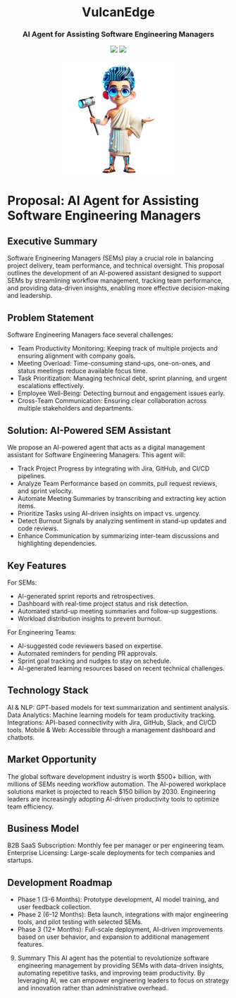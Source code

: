 <div align="center">
<h1 align="center"> VulcanEdge </h1> 
<h3>AI Agent for Assisting Software Engineering Managers</br></h3>
<img src="https://img.shields.io/badge/Progress-100%25-red"> <img src="https://img.shields.io/badge/Feedback-Welcome-green">
</br>
</br>
<kbd>
<img src="https://github.com/dimastatz/whisper-flow/blob/da8b67c6180566b987854b2fb94670fee92e6682/docs/imgs/VulcanEdge.png?raw=true" width="256px">
</kbd>
</div>


# Proposal: AI Agent for Assisting Software Engineering Managers

## Executive Summary

Software Engineering Managers (SEMs) play a crucial role in balancing project delivery, team performance, and technical oversight. This proposal outlines the development of an AI-powered assistant designed to support SEMs by streamlining workflow management, tracking team performance, and providing data-driven insights, enabling more effective decision-making and leadership.

## Problem Statement

Software Engineering Managers face several challenges:
- Team Productivity Monitoring: Keeping track of multiple projects and ensuring alignment with company goals.
- Meeting Overload: Time-consuming stand-ups, one-on-ones, and status meetings reduce available focus time.
- Task Prioritization: Managing technical debt, sprint planning, and urgent escalations effectively.
- Employee Well-Being: Detecting burnout and engagement issues early.
- Cross-Team Communication: Ensuring clear collaboration across multiple stakeholders and departments.

## Solution: AI-Powered SEM Assistant

We propose an AI-powered agent that acts as a digital management assistant for Software Engineering Managers. This agent will:
- Track Project Progress by integrating with Jira, GitHub, and CI/CD pipelines.
- Analyze Team Performance based on commits, pull request reviews, and sprint velocity.
- Automate Meeting Summaries by transcribing and extracting key action items.
- Prioritize Tasks using AI-driven insights on impact vs. urgency.
- Detect Burnout Signals by analyzing sentiment in stand-up updates and code reviews.
- Enhance Communication by summarizing inter-team discussions and highlighting dependencies.

## Key Features
For SEMs:
- AI-generated sprint reports and retrospectives.
- Dashboard with real-time project status and risk detection.
- Automated stand-up meeting summaries and follow-up suggestions.
- Workload distribution insights to prevent burnout.

For Engineering Teams:
- AI-suggested code reviewers based on expertise.
- Automated reminders for pending PR approvals.
- Sprint goal tracking and nudges to stay on schedule.
- AI-generated learning resources based on recent technical challenges.

## Technology Stack
AI & NLP: GPT-based models for text summarization and sentiment analysis.
Data Analytics: Machine learning models for team productivity tracking.
Integrations: API-based connectivity with Jira, GitHub, Slack, and CI/CD tools.
Mobile & Web: Accessible through a management dashboard and chatbots.

## Market Opportunity
The global software development industry is worth $500+ billion, with millions of SEMs needing workflow automation.
The AI-powered workplace solutions market is projected to reach $150 billion by 2030.
Engineering leaders are increasingly adopting AI-driven productivity tools to optimize team efficiency.

## Business Model
B2B SaaS Subscription: Monthly fee per manager or per engineering team.
Enterprise Licensing: Large-scale deployments for tech companies and startups.

## Development Roadmap
- Phase 1 (3-6 Months): Prototype development, AI model training, and user feedback collection.
- Phase 2 (6-12 Months): Beta launch, integrations with major engineering tools, and pilot testing with selected SEMs.
- Phase 3 (12+ Months): Full-scale deployment, AI-driven improvements based on user behavior, and expansion to additional management features.

9. Summary
This AI agent has the potential to revolutionize software engineering management by providing SEMs with data-driven insights, automating repetitive tasks, and improving team productivity. By leveraging AI, we can empower engineering leaders to focus on strategy and innovation rather than administrative overhead.

